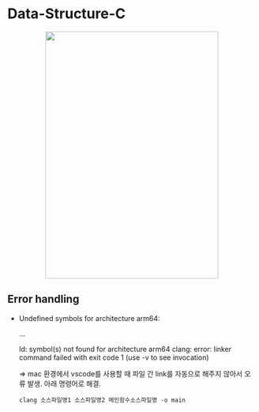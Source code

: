 # Data-Structure-C

<p align="center">
<img src="https://github.com/sepang2/Data-Structure-C/assets/95029317/b3e559af-6765-4481-b518-c34e18044c19" width="350" height="500">
</p>

## Error handling

- Undefined symbols for architecture arm64:

  ...

  ld: symbol(s) not found for architecture arm64
  clang: error: linker command failed with exit code 1 (use -v to see invocation)

  => mac 환경에서 vscode를 사용할 때 파일 간 link를 자동으로 해주지 않아서 오류 발생. 아래 명령어로 해결.

  ```
  clang 소스파일명1 소스파일명2 메인함수소스파일명 -o main
  ```
